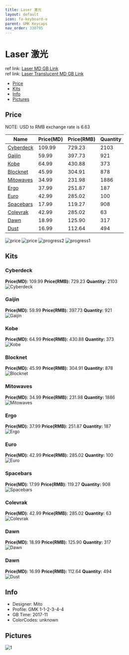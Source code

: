 ```yaml
---
title: Laser 激光
layout: default
icon: fa-keyboard-o
parent: GMK Keycaps
nav_order: 330795
---
```


# Laser 激光

ref link: [Laser MD GB Link](https://www.massdrop.com/buy/massdrop-x-mito-gmk-laser-custom-keycap-set)   
ref link: [Laser Translucent MD GB Link](https://drop.com/buy/massdrop-x-mito-laserwave-gmk-translucent-keycaps)


* [Price](#price)
* [Kits](#kits)
* [Info](#info)
* [Pictures](#pictures)


## Price  
NOTE: USD to RMB exchange rate is 6.63

| Name          | Price(MD)    |  Price(RMB) | Quantity |
| ------------- | ------------ |  ---------- | -------- |
|[Cyberdeck](#cyberdeck)|109.99|729.23|2103|
|[Gaijin](#gaijin)|59.99|397.73|921|
|[Kobe](#kobe)|64.99|430.88|373|
|[Blocknet](#blocknet)|45.99|304.91|878|
|[Mitowaves](#mitowaves)|34.99|231.98|1886|
|[Ergo](#ergo)|37.99|251.87|187|
|[Euro](#euro)|42.99|285.02|100|
|[Spacebars](#spacebars)|17.99|119.27|908|
|[Colevrak](#colevrak)|42.99|285.02|63|
|[Dawn](#Dawn)|18.99|125.90|317|
|[Dust](#Dust)|16.99|112.64|494|


<img src="{{ 'assets/images/gmk-keycaps/laser/price.jpg' | relative_url }}" alt="price" class="image featured">
<img src="{{ 'assets/images/gmk-keycaps/laser/price1.jpg' | relative_url }}" alt="price" class="image featured">
<img src="{{ 'assets/images/gmk-keycaps/laser/progress2.png' | relative_url }}" alt="progress2" class="image featured">
<img src="{{ 'assets/images/gmk-keycaps/laser/progress1.png' | relative_url }}" alt="progress1" class="image featured">


## Kits
### Cyberdeck
**Price(MD):** 109.99    **Price(RMB):** 729.23    **Quantity:** 2103  
<img src="{{ 'assets/images/gmk-keycaps/laser/kits_pics/cyberdeck.jpg' | relative_url }}" alt="Cyberdeck" class="image featured">

### Gaijin
**Price(MD):** 59.99    **Price(RMB):** 397.73    **Quantity:** 921  
<img src="{{ 'assets/images/gmk-keycaps/laser/kits_pics/gaijin.jpg' | relative_url }}" alt="Gaijin" class="image featured">

### Kobe
**Price(MD):** 64.99    **Price(RMB):** 430.88    **Quantity:** 373  
<img src="{{ 'assets/images/gmk-keycaps/laser/kits_pics/kobe.jpg' | relative_url }}" alt="Kobe" class="image featured">

### Blocknet
**Price(MD):** 45.99    **Price(RMB):** 304.91    **Quantity:** 878  
<img src="{{ 'assets/images/gmk-keycaps/laser/kits_pics/blocknet.jpg' | relative_url }}" alt="Blocknet" class="image featured">

### Mitowaves
**Price(MD):** 34.99    **Price(RMB):** 231.98    **Quantity:** 1886  
<img src="{{ 'assets/images/gmk-keycaps/laser/kits_pics/mitowaves.jpg' | relative_url }}" alt="Mitowaves" class="image featured">

### Ergo
**Price(MD):** 37.99    **Price(RMB):** 251.87    **Quantity:** 187  
<img src="{{ 'assets/images/gmk-keycaps/laser/kits_pics/ergo.jpg' | relative_url }}" alt="Ergo" class="image featured">

### Euro
**Price(MD):** 42.99    **Price(RMB):** 285.02    **Quantity:** 100  
<img src="{{ 'assets/images/gmk-keycaps/laser/kits_pics/euro.jpg' | relative_url }}" alt="Euro" class="image featured">

### Spacebars
**Price(MD):** 17.99    **Price(RMB):** 119.27    **Quantity:** 908  
<img src="{{ 'assets/images/gmk-keycaps/laser/kits_pics/spacebars.jpg' | relative_url }}" alt="Spacebars" class="image featured">

### Colevrak
**Price(MD):** 42.99    **Price(RMB):** 285.02    **Quantity:** 63  
<img src="{{ 'assets/images/gmk-keycaps/laser/kits_pics/colevrak.jpg' | relative_url }}" alt="Colevrak" class="image featured">

### Dawn
**Price(MD):** 18.99    **Price(RMB):** 125.90    **Quantity:** 317  
<img src="{{ 'assets/images/gmk-keycaps/laser/kits_pics/dawn.jpg' | relative_url }}" alt="Dawn" class="image featured">

### Dawn
**Price(MD):** 16.99    **Price(RMB):** 112.64    **Quantity:** 494   
<img src="{{ 'assets/images/gmk-keycaps/laser/kits_pics/dust.jpg' | relative_url }}" alt="Dust" class="image featured">

## Info
* Designer: Mito
* Profile: GMK 1-1-2-3-4-4
* GB Time: 2017-11
* ColorCodes: unknown 


## Pictures
<img src="{{ 'assets/images/gmk-keycaps/laser/rendering_pics/1.jpg' | relative_url }}" alt="1" class="image featured">
